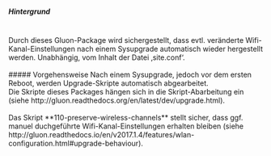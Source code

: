 ##### Hintergrund
<br>
Durch dieses Gluon-Package wird sichergestellt, dass evtl. veränderte Wifi-Kanal-Einstellungen nach einem Sysupgrade automatisch wieder hergestellt werden. 
Unabhängig, vom Inhalt der Datei ‚site.conf‘.<br>
<br>
##### Vorgehensweise
Nach einem Sysupgrade, jedoch vor dem ersten Reboot, werden Upgrade-Skripte automatisch abgearbeitet.<br>
Die Skripte dieses Packages hängen sich in die Skript-Abarbeitung ein<br>
(siehe http://gluon.readthedocs.org/en/latest/dev/upgrade.html).<br>
<br>
Das Skript **110-preserve-wireless-channels** stellt sicher, dass ggf. manuel duchgeführte Wifi-Kanal-Einstellungen erhalten bleiben (siehe http://gluon.readthedocs.io/en/v2017.1.4/features/wlan-configuration.html#upgrade-behaviour).<br>
<br>
<br>
